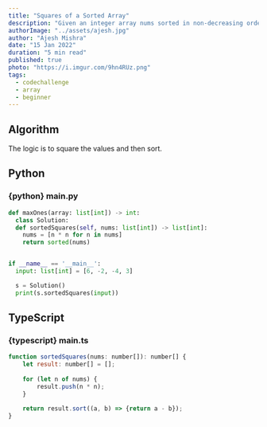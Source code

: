```yaml
---
title: "Squares of a Sorted Array"
description: "Given an integer array nums sorted in non-decreasing order, return an array of the squares of each number sorted in non-decreasing order."
authorImage: "../assets/ajesh.jpg"
author: "Ajesh Mishra"
date: "15 Jan 2022"
duration: "5 min read"
published: true
photo: "https://i.imgur.com/9hn4RUz.png"
tags:
  - codechallenge
  - array
  - beginner
---
```


<div id="article-header"></div>

## Algorithm

The logic is to square the values and then sort.

## Python

### {python} main.py
```python
def maxOnes(array: list[int]) -> int:
  class Solution:
  def sortedSquares(self, nums: list[int]) -> list[int]:
    nums = [n * n for n in nums]
    return sorted(nums)


if __name__ == '__main__':
  input: list[int] = [6, -2, -4, 3]

  s = Solution()
  print(s.sortedSquares(input))
```

## TypeScript

### {typescript} main.ts
```javascript
function sortedSquares(nums: number[]): number[] {
    let result: number[] = [];
    
    for (let n of nums) {
        result.push(n * n);
    }
    
    return result.sort((a, b) => {return a - b});
}
```

<div id="article-footer"></div>